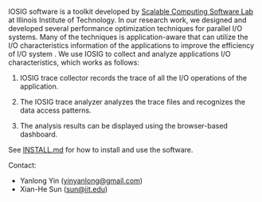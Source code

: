 IOSIG software is a toolkit developed by [Scalable Computing Software Lab](http://http://www.cs.iit.edu/~scs) at
Illinois Institute of Technology. In our research work, we designed and
developed several performance optimization techniques for parallel I/O systems.
Many of the techniques is application-aware that can utilize the I/O
characteristics information of the applications to improve the efficiency of
I/O system . We use IOSIG to collect and analyze applications I/O
characteristics, which works as follows: 

1. IOSIG trace collector records the trace of all the I/O operations of the
application.  
2. The IOSIG trace analyzer analyzes the trace files and recognizes the data
access patterns.

3. The analysis results can be displayed using the browser-based dashboard.

See [INSTALL.md](https://github.com/yinyanlong/iosig/blob/master/INSTALL.md) for how to install and use the software.

Contact:

- Yanlong Yin (yinyanlong@gmail.com)
- Xian-He Sun (sun@iit.edu)

